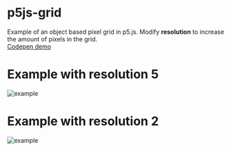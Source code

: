 # p5js-grid
Example of an object based pixel grid in p5.js. Modify **resolution** to increase the amount of pixels in the grid.  
[Codepen demo](https://codepen.io/musa11971/pen/rypqpm)

# Example with resolution 5
![example](http://i.imgur.com/LyhlvAS.png "Example with resolution 5")

# Example with resolution 2
![example](http://i.imgur.com/GESxcyv.png "Example with resolution 2")
